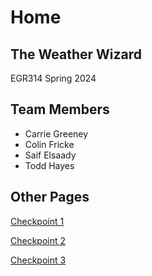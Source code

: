 
# Home

## The Weather Wizard

EGR314
Spring 2024

## Team Members

* Carrie Greeney
* Colin Fricke
* Saif Elsaady
* Todd Hayes

## Other Pages
[Checkpoint 1](/checkpoint_1.md)

[Checkpoint 2](/checkpoint_2.md)

[Checkpoint 3](/checkpoint_3.md)
